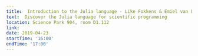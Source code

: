 ```yaml
---
title:  Introduction to the Julia language - Like Fokkens & Emiel van Loon 
text:  Discover the Julia language for scientific programming
location: Science Park 904, room D1.112
link: 
date: 2019-04-23
startTime: '16:00'
endTime: '17:00'
---
```

